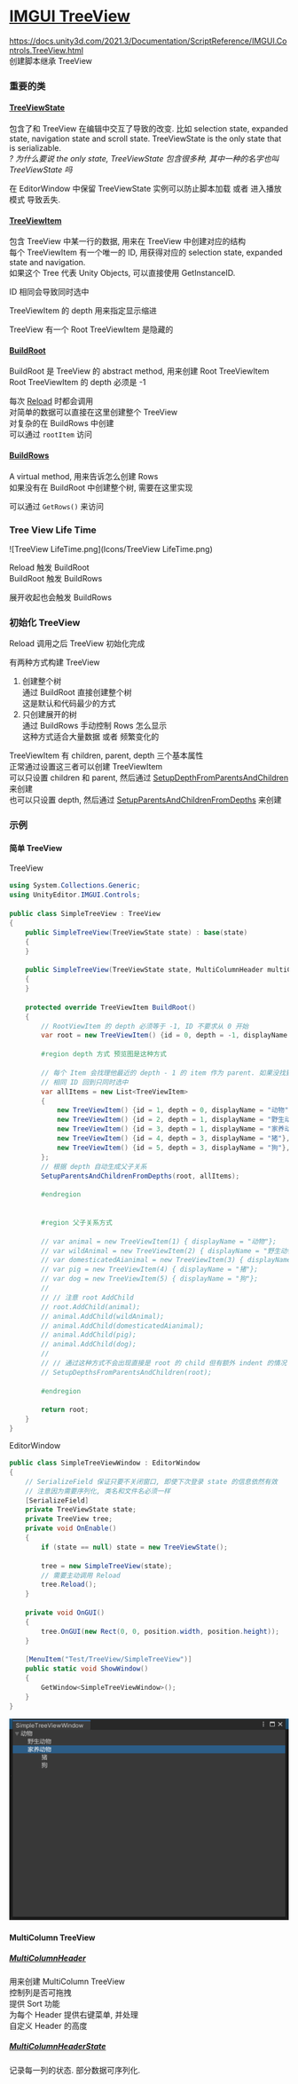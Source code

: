 ﻿[IMGUI TreeView](https://docs.unity3d.com/2021.3/Documentation/Manual/TreeViewAPI.html)  
==
https://docs.unity3d.com/2021.3/Documentation/ScriptReference/IMGUI.Controls.TreeView.html  
创建脚本继承 TreeView  

### 重要的类  

#### [TreeViewState](https://docs.unity3d.com/2021.3/Documentation/ScriptReference/IMGUI.Controls.TreeViewState.html)  
包含了和 TreeView 在编辑中交互了导致的改变. 
比如 selection state, expanded state, navigation state and scroll state. 
TreeViewState is the only state that is serializable.  
_? 为什么要说 the only state, TreeViewState 包含很多种, 其中一种的名字也叫 TreeViewState 吗_  

在 EditorWindow 中保留 TreeViewState 实例可以防止脚本加载 或者 进入播放模式 导致丢失.  

#### [TreeViewItem](https://docs.unity3d.com/2021.3/Documentation/ScriptReference/IMGUI.Controls.TreeViewItem.html)  
包含 TreeView 中某一行的数据, 用来在 TreeView 中创建对应的结构  
每个 TreeViewItem 有一个唯一的 ID, 用获得对应的 selection state, expanded state and navigation.  
如果这个 Tree 代表 Unity Objects, 可以直接使用 GetInstanceID.  

ID 相同会导致同时选中  

TreeViewItem 的 depth 用来指定显示缩进  

TreeView 有一个 Root TreeViewItem 是隐藏的  

#### [BuildRoot](https://docs.unity3d.com/2021.3/Documentation/ScriptReference/IMGUI.Controls.TreeView.BuildRoot.html)  
BuildRoot 是 TreeView 的 abstract method, 用来创建 Root TreeViewItem  
Root TreeViewItem 的 depth 必须是 -1  

每次 [Reload](https://docs.unity3d.com/2021.3/Documentation/ScriptReference/IMGUI.Controls.TreeView.Reload.html) 时都会调用  
对简单的数据可以直接在这里创建整个 TreeView  
对复杂的在 BuildRows 中创建  
可以通过 `rootItem` 访问  

#### [BuildRows](https://docs.unity3d.com/2021.3/Documentation/ScriptReference/IMGUI.Controls.TreeView.BuildRows.html)  
A virtual method, 用来告诉怎么创建 Rows  
如果没有在 BuildRoot 中创建整个树, 需要在这里实现  

可以通过 `GetRows()` 来访问  

### Tree View Life Time  
![TreeView LifeTime.png](Icons/TreeView LifeTime.png)  

Reload 触发 BuildRoot  
BuildRoot 触发 BuildRows  

展开收起也会触发 BuildRows  

### 初始化 TreeView  

Reload 调用之后 TreeView 初始化完成  

有两种方式构建 TreeView  
1. 创建整个树  
    通过 BuildRoot 直接创建整个树  
    这是默认和代码最少的方式  
2. 只创建展开的树  
    通过 BuildRows 手动控制 Rows 怎么显示  
    这种方式适合大量数据 或者 频繁变化的  
   
TreeViewItem 有 children, parent, depth 三个基本属性  
正常通过设置这三者可以创建 TreeViewItem  
可以只设置 children 和 parent, 然后通过 [SetupDepthFromParentsAndChildren](https://docs.unity3d.com/2021.3/Documentation/ScriptReference/IMGUI.Controls.TreeView.SetupDepthsFromParentsAndChildren.html) 来创建  
也可以只设置 depth, 然后通过 [SetupParentsAndChildrenFromDepths](https://docs.unity3d.com/2021.3/Documentation/ScriptReference/IMGUI.Controls.TreeView.SetupParentsAndChildrenFromDepths.html) 来创建  

### 示例  

#### 简单 TreeView  
TreeView  
```c#
using System.Collections.Generic;
using UnityEditor.IMGUI.Controls;

public class SimpleTreeView : TreeView
{
    public SimpleTreeView(TreeViewState state) : base(state)
    {
    }

    public SimpleTreeView(TreeViewState state, MultiColumnHeader multiColumnHeader) : base(state, multiColumnHeader)
    {
    }

    protected override TreeViewItem BuildRoot()
    {
        // RootViewItem 的 depth 必须等于 -1, ID 不要求从 0 开始  
        var root = new TreeViewItem() {id = 0, depth = -1, displayName = "Root"};

        #region depth 方式 预览图是这种方式
        
        // 每个 Item 会找理他最近的 depth - 1 的 item 作为 parent. 如果没找到会直接作为 root 的 child, 但保留 depth 的 indent
        // 相同 ID 回到只同时选中
        var allItems = new List<TreeViewItem>
        {
            new TreeViewItem() {id = 1, depth = 0, displayName = "动物"},
            new TreeViewItem() {id = 2, depth = 1, displayName = "野生动物"},
            new TreeViewItem() {id = 3, depth = 1, displayName = "家养动物"},
            new TreeViewItem() {id = 4, depth = 3, displayName = "猪"},
            new TreeViewItem() {id = 5, depth = 3, displayName = "狗"},
        };
        // 根据 depth 自动生成父子关系
        SetupParentsAndChildrenFromDepths(root, allItems);

        #endregion
        

        #region 父子关系方式

        // var animal = new TreeViewItem(1) { displayName = "动物"};
        // var wildAnimal = new TreeViewItem(2) { displayName = "野生动物"};
        // var domesticatedAianimal = new TreeViewItem(3) { displayName = "家养动物"};
        // var pig = new TreeViewItem(4) { displayName = "猪"};
        // var dog = new TreeViewItem(5) { displayName = "狗"};
        //
        // // 注意 root AddChild 
        // root.AddChild(animal);
        // animal.AddChild(wildAnimal);
        // animal.AddChild(domesticatedAianimal);
        // animal.AddChild(pig);
        // animal.AddChild(dog);
        //
        // // 通过这种方式不会出现直接是 root 的 child 但有额外 indent 的情况
        // SetupDepthsFromParentsAndChildren(root);

        #endregion

        return root;
    }
}

```
EditorWindow  
```c#
public class SimpleTreeViewWindow : EditorWindow
{
    // SerializeField 保证只要不关闭窗口, 即使下次登录 state 的信息依然有效  
    // 注意因为需要序列化, 类名和文件名必须一样
    [SerializeField]
    private TreeViewState state;
    private TreeView tree;
    private void OnEnable()
    {
        if (state == null) state = new TreeViewState();

        tree = new SimpleTreeView(state);
        // 需要主动调用 Reload
        tree.Reload();
    }

    private void OnGUI()
    {
        tree.OnGUI(new Rect(0, 0, position.width, position.height));
    }

    [MenuItem("Test/TreeView/SimpleTreeView")]
    public static void ShowWindow()
    {
        GetWindow<SimpleTreeViewWindow>();
    }
}
```
![SimpleTreeView.png](Icons/SimpleTreeView.png)  

#### MultiColumn TreeView

##### [MultiColumnHeader](https://docs.unity3d.com/2021.3/Documentation/ScriptReference/IMGUI.Controls.MultiColumnHeader.html)  
用来创建 MultiColumn TreeView  
控制列是否可拖拽  
提供 Sort 功能  
为每个 Header 提供右键菜单, 并处理  
自定义 Header 的高度  

##### [MultiColumnHeaderState](https://docs.unity3d.com/2023.1/Documentation/ScriptReference/IMGUI.Controls.MultiColumnHeaderState.html)  
记录每一列的状态. 部分数据可序列化.  









